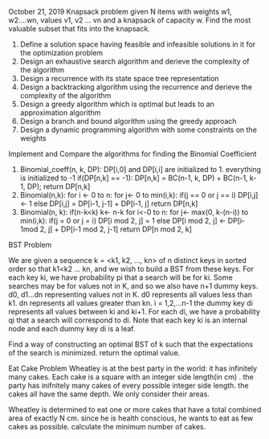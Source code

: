 October 21, 2019
Knapsack problem
given N items with weights w1, w2....wn, values v1, v2 ... vn and a knapsack of capacity w. Find the most valuable subset that 
fits into the knapsack. 
1. Define a solution space having feasible and infeasible solutions in it for the optimization problem
2. Design an exhaustive search algorithm and derieve the complexity of the algorithm
3. Design a recurrence with its state space tree representation
4. Design a backtracking algorithm using the recurrence and derieve the complexity of the algorithm
5. Design a greedy algorithm which is optimal but leads to an approximation algorithm
6. Design a branch and bound algorithm using the greedy approach
7. Design a dynamic programming algorithm with some constraints on the weights

Implement and Compare the algorithms for finding the Binomial Coefficient
1. Binomial_coeff(n, k, DP):
	DP[i,0] and DP[i,i] are initialized to 1. everything is initialized to -1
	if(DP[n,k] == -1):
		DP[n,k] = BC(n-1, k, DP) + BC(n-1, k-1, DP);
	return DP[n,k]
2. Binomial(n,k):
	for i <- 0 to n:
		for j<- 0 to min(i,k):
			if(j == 0 or j == i) DP[i,j] <- 1
			else DP[i,j] = DP[i-1, j-1] + DP[i-1, j]
	return DP[n,k]
3. Binomial(n, k):
	if(n-k<k) k<- n-k
	for i<-0 to n:
		for j<- max(0, k-(n-i)) to min(i,k):
			if(j = 0 or j = i) DP[i mod 2, j] = 1
			else DP[i mod 2, j] <- DP[i-1mod 2, j] + DP[i-1 mod 2, j-1]
	return DP[n mod 2, k]

BST Problem

We are given a sequence k = <k1, k2, ..., kn> of n distinct keys in sorted order so that k1<k2 ... kn, and we wish to build a 
BST from these keys. For each key ki, we have probability pi that a search will be for ki. Some searches may be for values not in
K, and so we also have n+1 dummy keys. d0, d1...dn representing values not in K. d0 represents all values less than k1. dn represents
all values greater than kn. i = 1,2,...n-1 the dummy key di represents all values between ki and ki+1. For each di, we have a probability
qi that a search will correspond to di. Note that each key ki is an internal node and each dummy key di is a leaf. 

Find a way of constructing an optimal BST of k such that the expectations of the search is minimized. return the optimal value. 


Eat Cake Problem
Wheatley is at the best party in the world: it has infinitely many cakes. Each cake is a square with an integer side length(in cm)
. the party has inifnitely many cakes of every possible integer side length. the cakes all have the same depth. We only
consider their areas. 
	
Wheatley is determined to eat one or more cakes that have a total combined area of exactly N cm. since he is health conscious, 
he wants to eat as few cakes as possible. calculate the minimum number of cakes. 


